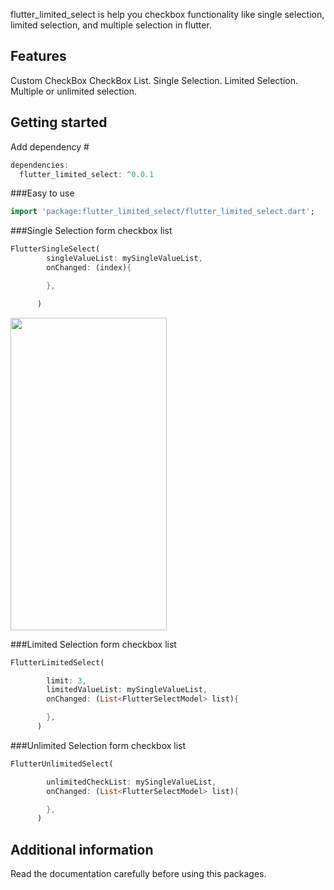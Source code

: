 <!-- 
This README describes the package. If you publish this package to pub.dev,
this README's contents appear on the landing page for your package.

For information about how to write a good package README, see the guide for
[writing package pages](https://dart.dev/guides/libraries/writing-package-pages). 

For general information about developing packages, see the Dart guide for
[creating packages](https://dart.dev/guides/libraries/create-library-packages)
and the Flutter guide for
[developing packages and plugins](https://flutter.dev/developing-packages). 
-->

flutter_limited_select is help you checkbox functionality like single selection, limited selection, and multiple selection in flutter.

## Features

Custom CheckBox
CheckBox List.
Single Selection.
Limited Selection.
Multiple or unlimited selection.

## Getting started

Add dependency #

```dart
dependencies:
  flutter_limited_select: ^0.0.1
```

###Easy to use
```dart
import 'package:flutter_limited_select/flutter_limited_select.dart';

```

###Single Selection form checkbox list
```dart
FlutterSingleSelect(
        singleValueList: mySingleValueList,
        onChanged: (index){

        },

      )
```

<img src="https://github.com/giasuddin2548/flutter_limited_select/blob/master/screenshot/single.gif" width="250" height="500" />

###Limited Selection form checkbox list
```dart
FlutterLimitedSelect(

        limit: 3,
        limitedValueList: mySingleValueList,
        onChanged: (List<FlutterSelectModel> list){

        },
      )
```

###Unlimited Selection form checkbox list

```dart
FlutterUnlimitedSelect(

        unlimitedCheckList: mySingleValueList,
        onChanged: (List<FlutterSelectModel> list){

        },
      )
```



## Additional information

Read the documentation carefully before using this packages.
